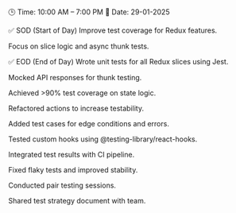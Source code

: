 🕒 Time: 10:00 AM – 7:00 PM
📆 Date: 29-01-2025

✅ SOD (Start of Day)
Improve test coverage for Redux features.

Focus on slice logic and async thunk tests.

✅ EOD (End of Day)
Wrote unit tests for all Redux slices using Jest.

Mocked API responses for thunk testing.

Achieved >90% test coverage on state logic.

Refactored actions to increase testability.

Added test cases for edge conditions and errors.

Tested custom hooks using @testing-library/react-hooks.

Integrated test results with CI pipeline.

Fixed flaky tests and improved stability.

Conducted pair testing sessions.

Shared test strategy document with team.
